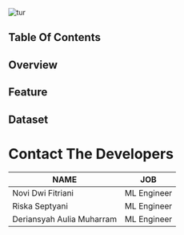 ![tur](https://github.com/TourID/Machine-Learning/assets/159881870/a5473d86-829a-445e-a8c4-2c3457e727ca)

## Table Of Contents

## Overview

## Feature

## Dataset


# Contact The Developers

| NAME | JOB |  
| ------ | ------ | 
| Novi Dwi Fitriani | ML Engineer | 
| Riska Septyani| ML Engineer |  
| Deriansyah Aulia Muharram | ML Engineer |  
